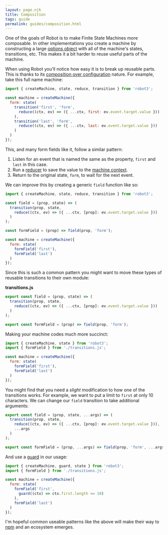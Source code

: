 ```yaml
---
layout: page.njk
title: Composition
tags: guide
permalink: guides/composition.html
---
```


One of the goals of Robot is to make Finite State Machines more composable. In other implementations you create a machine by constructing a large [options object](https://www.codereadability.com/what-are-javascript-options-objects/) with all of the machine's states, transitions, etc. This makes it a bit harder to reuse useful parts of the machine.

When using Robot you'll notice how easy it is to break up reusable parts. This is thanks to its [composition over configuration](https://johno.com/composition-over-configuration) nature. For example, take this full name machine:

```js
import { createMachine, state, reduce, transition } from 'robot3';

const machine = createMachine({
  form: state(
    transition('first', 'form',
      reduce((ctx, ev) => ({ ...ctx, first: ev.event.target.value }))
    ),
    transition('last', 'form',
      reduce((ctx, ev) => ({ ...ctx, last: ev.event.target.value }))
    )
  )
});
```

This, and many form fields like it, follow a similar pattern:

1. Listen for an event that is named the same as the property, `first` and `last` in this case.
1. Run a [reducer](../api/reduce.html) to save the value to the [machine context](../api/createMachine.html#context).
1. Return to the original state, `form`, to wait for the next event.

We can improve this by creating a generic `field` function like so:

```js
import { createMachine, state, reduce, transition } from 'robot3';

const field = (prop, state) => (
  transition(prop, state,
    reduce((ctx, ev) => ({ ...ctx, [prop]: ev.event.target.value }))
  )
);

const formField = (prop) => field(prop, 'form');

const machine = createMachine({
  form: state(
    formField('first'),
    formField('last')
  )
});
```

Since this is such a common pattern you might want to move these types of reusable transitions to their own module:

__transitions.js__

```js
export const field = (prop, state) => (
  transition(prop, state,
    reduce((ctx, ev) => ({ ...ctx, [prop]: ev.event.target.value }))
  )
);

export const formField = (prop) => field(prop, 'form');
```

Making your machine codes much more succinct:

```js
import { createMachine, state } from 'robot3';
import { formField } from './transitions.js';

const machine = createMachine({
  form: state(
    formField('first'),
    formField('last')
  )
});
```

You might find that you need a *slight* modification to how one of the transitions works. For example, we want to put a limit to `first` at only 10 characters. We can change our `field` transition to take additional arguments:

```js
export const field = (prop, state, ...args) => (
  transition(prop, state,
    reduce((ctx, ev) => ({ ...ctx, [prop]: ev.event.target.value })),
    ...args
  )
);

export const formField = (prop, ...args) => field(prop, 'form', ...args);
```

And use a [guard](../api/guard.html) in our usage:

```js
import { createMachine, guard, state } from 'robot3';
import { formField } from './transitions.js';

const machine = createMachine({
  form: state(
    formField('first',
      guard((ctx) => ctx.first.length <= 10)
    ),
    formField('last')
  )
});
```

I'm hopeful common useable patterns like the above will make their way to [npm](https://www.npmjs.com/) and an ecosystem emerges.
